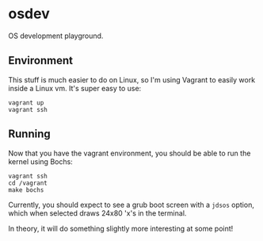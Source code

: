 osdev
=====

OS development playground.

Environment
-----------

This stuff is much easier to do on Linux, so I'm using Vagrant to easily work
inside a Linux vm. It's super easy to use:

    vagrant up
    vagrant ssh

Running
-------

Now that you have the vagrant environment, you should be able to run the kernel
using Bochs:

    vagrant ssh
    cd /vagrant
    make bochs

Currently, you should expect to see a grub boot screen with a `jdsos` option, which
when selected draws 24x80 'x's in the terminal.

In theory, it will do something slightly more interesting at some point!
